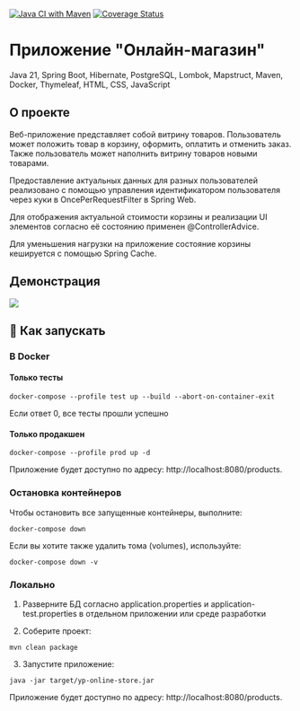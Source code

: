 [![Java CI with Maven](https://github.com/cptntotoro/full-stack-store-showcase/actions/workflows/maven.yml/badge.svg)](https://github.com/cptntotoro/full-stack-store-showcase/actions/workflows/maven.yml) [![Coverage Status](https://coveralls.io/repos/github/cptntotoro/full-stack-store-showcase/badge.svg)](https://coveralls.io/github/cptntotoro/full-stack-store-showcase)

# Приложение "Онлайн-магазин"
Java 21, Spring Boot, Hibernate, PostgreSQL, Lombok, Mapstruct, Maven, Docker, Thymeleaf, HTML, CSS, JavaScript

## О проекте
Веб-приложение представляет собой витрину товаров.
Пользователь может положить товар в корзину, оформить, оплатить и отменить заказ.
Также пользователь может наполнить витрину товаров новыми товарами.

Предоставление актуальных данных для разных пользователей реализовано с помощью управления идентификатором пользователя через куки в OncePerRequestFilter в Spring Web.

Для отображения актуальной стоимости корзины и реализации UI элементов согласно её состоянию применен @ControllerAdvice. 

Для уменьшения нагрузки на приложение состояние корзины кешируется с помощью Spring Cache.  

## Демонстрация

![](demo.gif)

## 🚀 Как запускать

### В Docker

#### Только тесты
```
docker-compose --profile test up --build --abort-on-container-exit
```
Если ответ 0, все тесты прошли успешно

#### Только продакшен
```
docker-compose --profile prod up -d
```
Приложение будет доступно по адресу: http://localhost:8080/products.

### Остановка контейнеров

Чтобы остановить все запущенные контейнеры, выполните:

```
docker-compose down
```

Если вы хотите также удалить тома (volumes), используйте:

```
docker-compose down -v
```

### Локально

1. Разверните БД согласно application.properties и application-test.properties в отдельном приложении или среде разработки

2. Соберите проект:
```
mvn clean package
```

3. Запустите приложение:
```
java -jar target/yp-online-store.jar
```

Приложение будет доступно по адресу: http://localhost:8080/products.
